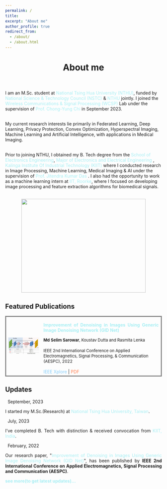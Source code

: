 ```yaml
---
permalink: /
title:
excerpt: "About me"
author_profile: true
redirect_from:
  - /about/
  - /about.html
---
```


<header class="post-header">
<h1 class="post-title">About me</h1>
</header>



<p align="justify">

I am an M.Sc. student at <a href="https://www.nthu.edu.tw/" target="\_blank" style="color: #A7EEF3; text-decoration:none">  National Tsing Hua University (NTHU)</a>, funded by <a href="https://www.nstc.gov.tw/" target="\_blank" style="color: #A7EEF3; text-decoration:none">  National Science & Technology Council (NSTC)</a> & <a href="https://oga.site.nthu.edu.tw/var/file/524/1524/img/4516/ResultsofNTHUInternationalStudentScholarshipforFall2023forNewStudents(Master).pdf" target="\_blank" style="color: #A7EEF3; text-decoration:none">NTHU</a> jointly. I joined the <a href="https://www.ee.nthu.edu.tw/cychi/index.php" target="\_blank" style="color: #A7EEF3; text-decoration:none">  Wireless Communications & Signal Processing (WCSP)</a> Lab under the supervision of <a href="https://www.ee.nthu.edu.tw/cychi/people/people.php" target="\_blank" style="color: #A7EEF3; text-decoration:none"> Prof. Chong-Yung Chi </a> in September 2023. <br> <br>

My current research interests lie primarily in Federated Learning, Deep Learning, Privacy Protection, Convex Optimization, Hyperspectral Imaging, Machine Learning and Artificial Intelligence, with applications in Medical Imaging.<br> <br>

Prior to joining NTHU, I obtained my B. Tech degree from the <a href="https://electronics.kiit.ac.in/" target="\_blank" style="color: #A7EEF3; text-decoration:none">  School of Electronics Engineering</a>, <a href="https://electronics.kiit.ac.in/" target="\_blank" style="color: #A7EEF3; text-decoration:none">  Major of Electronics and Electrical Engineering </a>, <a href="https://kiit.ac.in/" target="\_blank" style="color: #A7EEF3; text-decoration:none">  Kalinga Institute Of Industrial Technology (KIIT)</a> where I conducted research in Image Processing, Machine Learning, Medical Imaging & AI under the supervision of <a href="https://scholar.google.com/citations?user=L8xPWy8AAAAJ&hl=en" target="\_blank" style="color: #A7EEF3; text-decoration:none">  Prof. Jitendra Kumar Das</a> . I also had the opportunity to work as a machine learning intern at <a href="https://www.iitr.ac.in/" target="\_blank" style="color: #A7EEF3; text-decoration:none">  IIT, Roorke</a>, where I focused on developing image processing and feature extraction algorithms for biomedical signals. <br> <br>
  

<p align="center">
  <img width="400" height="300" src="images/Untitled%20design%20(3).png">
</p>
 
<div class="Featured Publications">
<h2>Featured Publications</h2>

<table style="width:100%">
  <tr style="border: solid; border-color: gray">
    <th>
      <img src="images/Convolutional-Autoencoder-Architecture_W640.jpg" width="230"/>
    </th>
    <th style="text-align:left">
             <span style="font-size:14px"><a href="https://ieeexplore.ieee.org/abstract/document/9708513" style="color: #A7EEF3; text-decoration:none;" target="\_blank"><p align="justify"><strong>Improvement of Denoising in Images Using Generic Image Denoising Network (GID Net)</strong></p> </a></span>
            <span style="font-size:13px">Md Selim Sarowar<span style="font-weight:normal">, Koustav Dutta and Rasmita Lenka</span></span><br><br>
     <span style="font-weight:normal;font-size:13px">IEEE 2nd International Conference on Applied Electromagnetics, Signal Processing, & Communication (AESPC), 2022</span><br><br>
 <span style="font-weight:normal;font-size:14px"><i class="fa fa-file" style="color:LightSkyBlue"></i> <a href="https://ieeexplore.ieee.org/abstract/document/9708513" style="color: LightSkyBlue; text-decoration:none;" target="\_blank">IEEE Xplore</a> | <i class="fas fa-file-pdf" style="color:Coral"></i> <a href="https://ieeexplore.ieee.org/stamp/stamp.jsp?tp=&arnumber=9708513" style="color: Coral; text-decoration:none;" target="\_blank">PDF</a> </span>
    </th>
  </tr>    
</table>
  </div>


<div class="Updates">
<h2>Updates</h2>


<div class="list__item">
<article class="archive__item">
<p class="page__meta"><em class="fa fa-calendar">&nbsp;</em> September, 2023</p>
<p align="justify">I started my M.Sc.(Research) at <a href="https://nthu-en.site.nthu.edu.tw/" target="\_blank" style="color: #A7EEF3; text-decoration:none">National Tsing Hua University, Taiwan</a>.</p>
</article>
</div>  

<div class="list__item">
<article class="archive__item">
<p class="page__meta"><em class="fa fa-calendar">&nbsp;</em> July, 2023</p>
<p align="justify">I've completed B. Tech with distinction & received convocation from <a href="https://sites.google.com/view/selimsarowar13/gallery" target="\_blank" style="color: #A7EEF3; text-decoration:none">KIIT, India</a>.</p>
</article>
</div>  
<div class="list__item">
<article class="archive__item">
<p class="page__meta"><em class="fa fa-calendar">&nbsp;</em> February, 2022</p>
<p align="justify">Our research paper, "<a href="https://ieeexplore.ieee.org/document/9708513" style="color: #A7EEF3; text-decoration:none;" target="\_blank">Improvement of Denoising in Images Using Generic Image Denoising Network (GID Net)</a>", has been published by&nbsp;<strong>IEEE 2nd International Conference on Applied Electromagnetics, Signal Processing and Communication (AESPC)</strong>.</p>
</article>
</div>

  
<a href="https://sites.google.com/view/selimsarowar13/updates" style="color: #A7EEF3; text-decoration:none;" target="\_blank"><b>see more(to get latest updates)...</b> </a> 
  
  <br>
